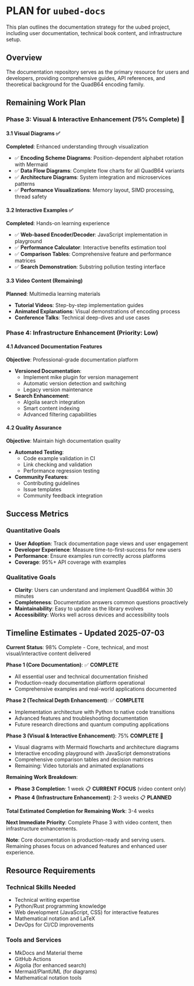 # PLAN for `uubed-docs`

This plan outlines the documentation strategy for the uubed project, including user documentation, technical book content, and infrastructure setup.

## Overview
The documentation repository serves as the primary resource for users and developers, providing comprehensive guides, API references, and theoretical background for the QuadB64 encoding family.

## Remaining Work Plan

### Phase 3: Visual & Interactive Enhancement (75% Complete) 🔄

#### 3.1 Visual Diagrams ✅
**Completed**: Enhanced understanding through visualization
- ✅ **Encoding Scheme Diagrams**: Position-dependent alphabet rotation with Mermaid
- ✅ **Data Flow Diagrams**: Complete flow charts for all QuadB64 variants
- ✅ **Architecture Diagrams**: System integration and microservices patterns
- ✅ **Performance Visualizations**: Memory layout, SIMD processing, thread safety

#### 3.2 Interactive Examples ✅
**Completed**: Hands-on learning experience  
- ✅ **Web-based Encoder/Decoder**: JavaScript implementation in playground
- ✅ **Performance Calculator**: Interactive benefits estimation tool
- ✅ **Comparison Tables**: Comprehensive feature and performance matrices
- ✅ **Search Demonstration**: Substring pollution testing interface

#### 3.3 Video Content (Remaining)
**Planned**: Multimedia learning materials
- **Tutorial Videos**: Step-by-step implementation guides
- **Animated Explanations**: Visual demonstrations of encoding process
- **Conference Talks**: Technical deep-dives and use cases

### Phase 4: Infrastructure Enhancement (Priority: Low)

#### 4.1 Advanced Documentation Features
**Objective**: Professional-grade documentation platform
- **Versioned Documentation**: 
  - Implement mike plugin for version management
  - Automatic version detection and switching
  - Legacy version maintenance
- **Search Enhancement**:
  - Algolia search integration
  - Smart content indexing
  - Advanced filtering capabilities

#### 4.2 Quality Assurance
**Objective**: Maintain high documentation quality
- **Automated Testing**:
  - Code example validation in CI
  - Link checking and validation
  - Performance regression testing
- **Community Features**:
  - Contributing guidelines
  - Issue templates
  - Community feedback integration

## Success Metrics

### Quantitative Goals
- **User Adoption**: Track documentation page views and user engagement
- **Developer Experience**: Measure time-to-first-success for new users
- **Performance**: Ensure examples run correctly across platforms
- **Coverage**: 95%+ API coverage with examples

### Qualitative Goals
- **Clarity**: Users can understand and implement QuadB64 within 30 minutes
- **Completeness**: Documentation answers common questions proactively
- **Maintainability**: Easy to update as the library evolves
- **Accessibility**: Works well across devices and accessibility tools

## Timeline Estimates - Updated 2025-07-03

**Current Status**: 98% Complete - Core, technical, and most visual/interactive content delivered

**Phase 1 (Core Documentation)**: ✅ **COMPLETE** 
- All essential user and technical documentation finished
- Production-ready documentation platform operational
- Comprehensive examples and real-world applications documented

**Phase 2 (Technical Depth Enhancement)**: ✅ **COMPLETE**
- Implementation architecture with Python to native code transitions
- Advanced features and troubleshooting documentation
- Future research directions and quantum computing applications

**Phase 3 (Visual & Interactive Enhancement)**: 75% **COMPLETE** 🔄
- Visual diagrams with Mermaid flowcharts and architecture diagrams
- Interactive encoding playground with JavaScript demonstrations
- Comprehensive comparison tables and decision matrices
- Remaining: Video tutorials and animated explanations

**Remaining Work Breakdown**:
- **Phase 3 Completion**: 1 week 📋 **CURRENT FOCUS** (video content only)
- **Phase 4 (Infrastructure Enhancement)**: 2-3 weeks 📋 **PLANNED**

**Total Estimated Completion for Remaining Work**: 3-4 weeks

**Next Immediate Priority**: Complete Phase 3 with video content, then infrastructure enhancements.

**Note**: Core documentation is production-ready and serving users. Remaining phases focus on advanced features and enhanced user experience.

## Resource Requirements

### Technical Skills Needed
- Technical writing expertise
- Python/Rust programming knowledge
- Web development (JavaScript, CSS) for interactive features
- Mathematical notation and LaTeX
- DevOps for CI/CD improvements

### Tools and Services
- MkDocs and Material theme
- GitHub Actions
- Algolia (for enhanced search)
- Mermaid/PlantUML (for diagrams)
- Mathematical notation tools
